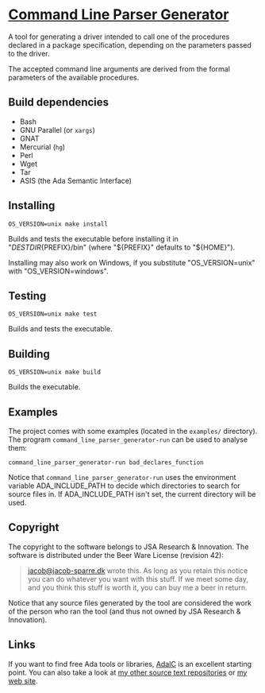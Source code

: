 [Command Line Parser Generator][1]
==================================

A tool for generating a driver intended to call one of the procedures declared
in a package specification, depending on the parameters passed to the driver.

The accepted command line arguments are derived from the formal parameters of
the available procedures.


Build dependencies
------------------

+ Bash
+ GNU Parallel (or `xargs`)
+ GNAT
+ Mercurial (`hg`)
+ Perl
+ Wget
+ Tar
+ ASIS (the Ada Semantic Interface)


Installing
----------

    OS_VERSION=unix make install

Builds and tests the executable before installing it in
"${DESTDIR}${PREFIX}/bin" (where "${PREFIX}" defaults to "${HOME}").

Installing may also work on Windows, if you substitute "OS_VERSION=unix" with
"OS_VERSION=windows".


Testing
-------

    OS_VERSION=unix make test

Builds and tests the executable.


Building
--------

    OS_VERSION=unix make build

Builds the executable.


Examples
--------

The project comes with some examples (located in the `examples/` directory).
The program `command_line_parser_generator-run` can be used to analyse them:

    command_line_parser_generator-run bad_declares_function

Notice that `command_line_parser_generator-run` uses the environment variable
ADA_INCLUDE_PATH to decide which directories to search for source files in.
If ADA_INCLUDE_PATH isn't set, the current directory will be used.


Copyright
---------

The copyright to the software belongs to JSA Research & Innovation.  The
software is distributed under the Beer Ware License (revision 42):

>  <jacob@jacob-sparre.dk> wrote this. As long as you retain this notice
>  you can do whatever you want with this stuff. If we meet some day, and
>  you think this stuff is worth it, you can buy me a beer in return.

Notice that any source files generated by the tool are considered the work of
the person who ran the tool (and thus not owned by JSA Research & Innovation).


Links
-----

If you want to find free Ada tools or libraries, [AdaIC][2] is an excellent
starting point.  You can also take a look at
[my other source text repositories][3] or [my web site][4].

[1]: http://repositories.jacob-sparre.dk/command-line-parser-generator "Source text repository"
[2]: http://www.adaic.org/ada-resources/tools-libraries/ "Free Ada Tools and Libraries"
[3]: http://repositories.jacob-sparre.dk/ "My repositories on Bitbucket"
[4]: http://www.jacob-sparre.dk/ "My web site"

